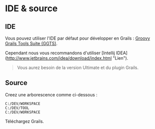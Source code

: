IDE & source
============

IDE
---

Vous pouvez utiliser l'IDE par défaut pour développer en Grails : [Groovy Grails Tools Suite (GGTS)](http://spring.io/tools/ggts/all "Lien").

Cependant nous vous recommandons d'utiliser [Intellij IDEA] (http://www.jetbrains.com/idea/download/index.html "Lien").
> Vous aurez besoin de la version Ultimate et du plugin Grails.

Source
------

Creez une arborescence comme ci-dessous :

    C:/DEV/WORKSPACE
    C:/DEV/TOOL
    C:/DEV/WORKSPACE

Téléchargez Grails.
